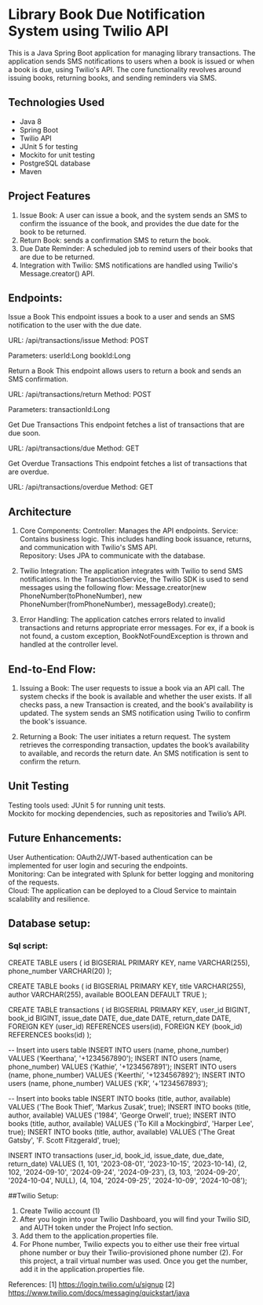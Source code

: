 # Library Book Due Notification System using Twilio API

This is a Java Spring Boot application for managing library transactions. The application sends SMS notifications to users when a book is issued or when a book is due, using Twilio's API. The core functionality revolves around issuing books, returning books, and sending reminders via SMS.

## Technologies Used
* Java 8
* Spring Boot
* Twilio API
* JUnit 5 for testing
* Mockito for unit testing
* PostgreSQL database
* Maven
  
## Project Features
1. Issue Book: A user can issue a book, and the system sends an SMS to confirm the issuance of the book, and provides the due date for the book to be returned.
2. Return Book: sends a confirmation SMS to return the book.
3. Due Date Reminder: A scheduled job to remind users of their books that are due to be returned.
4. Integration with Twilio: SMS notifications are handled using Twilio's Message.creator() API.

## Endpoints:
Issue a Book
This endpoint issues a book to a user and sends an SMS notification to the user with the due date.

URL: /api/transactions/issue
Method: POST

Parameters:
userId:Long
bookId:Long

Return a Book
This endpoint allows users to return a book and sends an SMS confirmation.

URL: /api/transactions/return
Method: POST

Parameters:
transactionId:Long

Get Due Transactions
This endpoint fetches a list of transactions that are due soon.

URL: /api/transactions/due
Method: GET

Get Overdue Transactions
This endpoint fetches a list of transactions that are overdue.

URL: /api/transactions/overdue
Method: GET 

## Architecture

1. Core Components:
   Controller: Manages the API endpoints.
   Service: Contains business logic. This includes handling book issuance, returns, and communication with Twilio's SMS API.  
   Repository: Uses JPA to communicate with the database.  

2. Twilio Integration:
   The application integrates with Twilio to send SMS notifications. In the TransactionService, the Twilio SDK is used to send messages using the following flow:
   Message.creator(new PhoneNumber(toPhoneNumber), new PhoneNumber(fromPhoneNumber), messageBody).create();

3. Error Handling:
   The application catches errors related to invalid transactions and returns appropriate error messages.
   For ex, if a book is not found, a custom exception, BookNotFoundException is thrown and handled at the controller level.

## End-to-End Flow:

1. Issuing a Book:
The user requests to issue a book via an API call.
The system checks if the book is available and whether the user exists.
If all checks pass, a new Transaction is created, and the book's availability is updated.
The system sends an SMS notification using Twilio to confirm the book's issuance.

2. Returning a Book:
The user initiates a return request.
The system retrieves the corresponding transaction, updates the book’s availability to available, and records the return date.
An SMS notification is sent to confirm the return.

## Unit Testing
Testing tools used:
JUnit 5 for running unit tests.  
Mockito for mocking dependencies, such as repositories and Twilio’s API.  

## Future Enhancements:
User Authentication: OAuth2/JWT-based authentication can be implemented for user login and securing the endpoints.  
Monitoring: Can be integrated with Splunk for better logging and monitoring of the requests.  
Cloud: The application can be deployed to a Cloud Service to maintain scalability and resilience.

## Database setup:
### Sql script:

CREATE TABLE users (
    id BIGSERIAL PRIMARY KEY,
    name VARCHAR(255),
    phone_number VARCHAR(20) 
);

CREATE TABLE books (
    id BIGSERIAL PRIMARY KEY,
    title VARCHAR(255),
    author VARCHAR(255),
    available BOOLEAN DEFAULT TRUE
);

CREATE TABLE transactions (
    id BIGSERIAL PRIMARY KEY,
    user_id BIGINT,
    book_id BIGINT,
    issue_date DATE,
    due_date DATE,
    return_date DATE,
    FOREIGN KEY (user_id) REFERENCES users(id),
    FOREIGN KEY (book_id) REFERENCES books(id)
);


-- Insert into users table
INSERT INTO users (name, phone_number) VALUES (‘Keerthana’, '+1234567890');
INSERT INTO users (name, phone_number) VALUES (‘Kathie’, '+1234567891');
INSERT INTO users (name, phone_number) VALUES (‘Keerthi’, '+1234567892');
INSERT INTO users (name, phone_number) VALUES (‘KR’, ‘+’1234567893');


-- Insert into books table
INSERT INTO books (title, author, available) VALUES ('The Book Thief’, ‘Markus Zusak’, true);
INSERT INTO books (title, author, available) VALUES ('1984', 'George Orwell', true);
INSERT INTO books (title, author, available) VALUES ('To Kill a Mockingbird', 'Harper Lee', true);
INSERT INTO books (title, author, available) VALUES ('The Great Gatsby', 'F. Scott Fitzgerald', true);

INSERT INTO transactions (user_id, book_id, issue_date, due_date, return_date) VALUES 
(1, 101, '2023-08-01', '2023-10-15', ’2023-10-14),
(2, 102, '2024-09-10', '2024-09-24', '2024-09-23'), 
(3, 103, '2024-09-20', '2024-10-04', NULL), 
(4, 104, '2024-09-25', '2024-10-09', '2024-10-08'); 

##Twilio Setup:

1) Create Twilio account (1)
2) After you login into your Twilio Dashboard, you will find your Twilio SID, and AUTH token under the Project Info section.
3) Add them to the application.properties file.
4) For Phone number, Twilio expects you to either use their free virtual phone number or buy their Twilio-provisioned phone number (2).
   For this project, a trail virtual number was used. Once you get the number, add it in the application.properties file.

References:
[1] https://login.twilio.com/u/signup
[2] https://www.twilio.com/docs/messaging/quickstart/java







